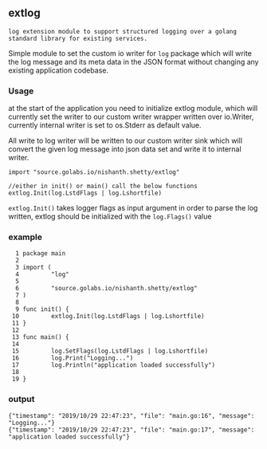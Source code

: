 ## extlog

	log extension module to support structured logging over a golang standard library for existing services.



Simple module to set the custom io writer for `log` package which will write the log message and its meta data in the JSON format without changing any existing application codebase.

### Usage 

at the start of the application you need to initialize extlog module, which will currently set the writer to our custom writer wrapper written over io.Writer,
currently internal writer is set to os.Stderr as default value. 

All write to log writer will be written to our custom writer sink which will convert the given log message into json data set and write it to internal writer.

```
import "source.golabs.io/nishanth.shetty/extlog"

//either in init() or main() call the below functions
extlog.Init(log.LstdFlags | log.Lshortfile)
```

`extlog.Init()` takes logger flags as input argument in order to parse the log written, extlog should be initialized with the `log.Flags()` value


### example
```
  1 package main
  2 
  3 import (
  4         "log"
  5 
  6         "source.golabs.io/nishanth.shetty/extlog"
  7 )
  8 
  9 func init() {
 10         extlog.Init(log.LstdFlags | log.Lshortfile)
 11 }
 12 
 13 func main() {
 14 
 15         log.SetFlags(log.LstdFlags | log.Lshortfile)
 16         log.Print("Logging...")
 17         log.Println("application loaded successfully")
 18 
 19 }
```

### output 
```
{"timestamp": "2019/10/29 22:47:23", "file": "main.go:16", "message": "Logging..."}
{"timestamp": "2019/10/29 22:47:23", "file": "main.go:17", "message": "application loaded successfully"}

```
